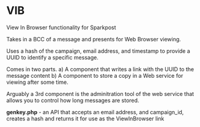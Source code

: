 # VIB

View In Browser functionality for Sparkpost

Takes in a BCC of a message and presents for Web Browser viewing.

Uses a hash of the campaign, email address, and timestamp to provide a UUID to identify a specific message.  

Comes in two parts.
  a) A component that writes a link with the UUID to the message content
  b) A component to store a copy in a Web service for viewing after some time.
  
Arguably a 3rd component is the adminitration tool of the web service that allows you to control how long messages are stored.

**genkey.php** - an API that accepts an email address, and campaign_id, creates a hash and returns it for use as the ViewInBrowser link

